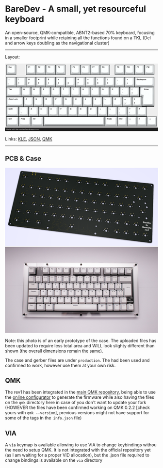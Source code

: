 # BareDev - A small, yet resourceful keyboard


An open-source, QMK-compatible, ABNT2-based 70% keyboard, focusing in a smaller footprint while retaining all the functions found on a TKL (Del and arrow keys doubling as the navigational cluster)

---

Layout:

![Keyboard Layout](./images/layout_render.png)

Links: [KLE](http://www.keyboard-layout-editor.com/#/gists/89e76130aa221e028ccd5b3f6dec0909), [JSON](https://gist.github.com/ManoShu/89e76130aa221e028ccd5b3f6dec0909), [QMK](https://github.com/qmk/qmk_firmware/tree/master/keyboards/handwired/baredev/rev1)

---

## PCB & Case
![PCB preview on KiCad](./images/pcb_preview.png)
![Prototype case](./images/proto_case.png)

Note: this photo is of an early prototype of the case. The uploaded files has been updated to require less total area and WILL look slighty different than shown (the overall dimensions remain the same).


The case and gerber files are under `production`. The had been used and confirmed to work, however use them at your own risk.

## QMK

The rev1 has been integrated in the [main QMK repository](https://github.com/qmk/qmk_firmware/tree/master/keyboards/handwired/baredev/rev1), being able to use the [online configurator](https://config.qmk.fm/#/handwired/baredev/rev1/LAYOUT_abnt2) to generate the firmware while also having the files on the `qmk` directory here in case of you don't want to update your fork (HOWEVER the files have been confirmed working on QMK 0.2.2 [check yours with `qmk --version`], previous versions might not have support for some of the tags in the` info.json` file)

## VIA

A `via` keymap is available allowing to use VIA to change keybindings withou the need to setup QMK. 
It is not integrated with the official repository yet (as I am waiting for a proper VID allocation), but the .json file required to change bindings is available on the `via` directory